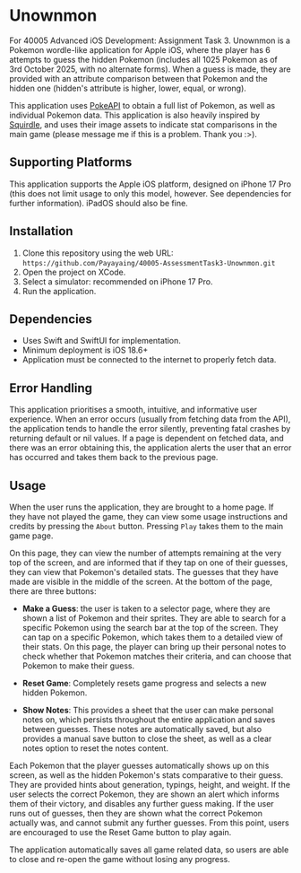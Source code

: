 # Unownmon
For 40005 Advanced iOS Development: Assignment Task 3. Unownmon is a Pokemon wordle-like application for Apple iOS, where the player has 6 attempts to guess the hidden Pokemon (includes all 1025 Pokemon as of 3rd October 2025, with no alternate forms). When a guess is made, they are provided with an attribute comparison between that Pokemon and the hidden one (hidden's attribute is higher, lower, equal, or wrong).

This application uses [PokeAPI](https://pokeapi.co/) to obtain a full list of Pokemon, as well as individual Pokemon data. This application is also heavily inspired by [Squirdle](https://github.com/Fireblend/squirdle), and uses their image assets to indicate stat comparisons in the main game (please message me if this is a problem. Thank you :>).

## Supporting Platforms
This application supports the Apple iOS platform, designed on iPhone 17 Pro (this does not limit usage to only this model, however. See dependencies for further information). iPadOS should also be fine.

## Installation
1. Clone this repository using the web URL: `https://github.com/Payayaing/40005-AssessmentTask3-Unownmon.git`
2. Open the project on XCode.
3. Select a simulator: recommended on iPhone 17 Pro.
4. Run the application.

## Dependencies
- Uses Swift and SwiftUI for implementation.
- Minimum deployment is iOS 18.6+
- Application must be connected to the internet to properly fetch data.

## Error Handling
This application prioritises a smooth, intuitive, and informative user experience. When an error occurs (usually from fetching data from the API), the application tends to handle the error silently, preventing fatal crashes by returning default or nil values. If a page is dependent on fetched data, and there was an error obtaining this, the application alerts the user that an error has occurred and takes them back to the previous page.

## Usage
When the user runs the application, they are brought to a home page. If they have not played the game, they can view some usage instructions and credits by pressing the `About` button. Pressing `Play` takes them to the main game page.

On this page, they can view the number of attempts remaining at the very top of the screen, and are informed that if they tap on one of their guesses, they can view that Pokemon's detailed stats. The guesses that they have made are visible in the middle of the screen. At the bottom of the page, there are three buttons:

- **Make a Guess**: the user is taken to a selector page, where they are shown a list of Pokemon and their sprites. They are able to search for a specific Pokemon using the search bar at the top of the screen. They can tap on a specific Pokemon, which takes them to a detailed view of their stats. On this page, the player can bring up their personal notes to check whether that Pokemon matches their criteria, and can choose that Pokemon to make their guess.

- **Reset Game**: Completely resets game progress and selects a new hidden Pokemon.

- **Show Notes**: This provides a sheet that the user can make personal notes on, which persists throughout the entire application and saves between guesses. These notes are automatically saved, but also provides a manual save button to close the sheet, as well as a clear notes option to reset the notes content.

Each Pokemon that the player guesses automatically shows up on this screen, as well as the hidden Pokemon's stats comparative to their guess. They are provided hints about generation, typings, height, and weight. If the user selects the correct Pokemon, they are shown an alert which informs them of their victory, and disables any further guess making. If the user runs out of guesses, then they are shown what the correct Pokemon actually was, and cannot submit any further guesses. From this point, users are encouraged to use the Reset Game button to play again.

The application automatically saves all game related data, so users are able to close and re-open the game without losing any progress.
